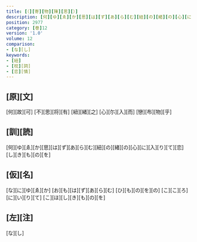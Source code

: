 ```yaml
---
title: [（][寄][物][陳][思][）]
description: [何][ゆ][ゑ][か][思][は][ず][あ][ら][む][紐][の][緒][の][心][に][入][り][て][恋][し][き][も][の][を]
position: 2977
category: [巻]12
version: '1.0'
volume: 12
comparison:
- [な][し]
keywords:
- [紐]
- [枕][詞]
- [恋][情]
---
```


## [原][文]

[何][故][可] [不][思][将][有] [紐][緒][之] [心][尓][入][而] [戀][布][物][乎]

## [訓][読]

[何][ゆ][ゑ][か][思][は][ず][あ][ら][む][紐][の][緒][の][心][に][入][り][て][恋][し][き][も][の][を]

## [仮][名]

[な][に][ゆ][ゑ][か] [お][も][は][ず][あ][ら][む] [ひ][も][の][を][の] [こ][こ][ろ][に][い][り][て] [こ][ほ][し][き][も][の][を]

## [左][注]

[な][し]

